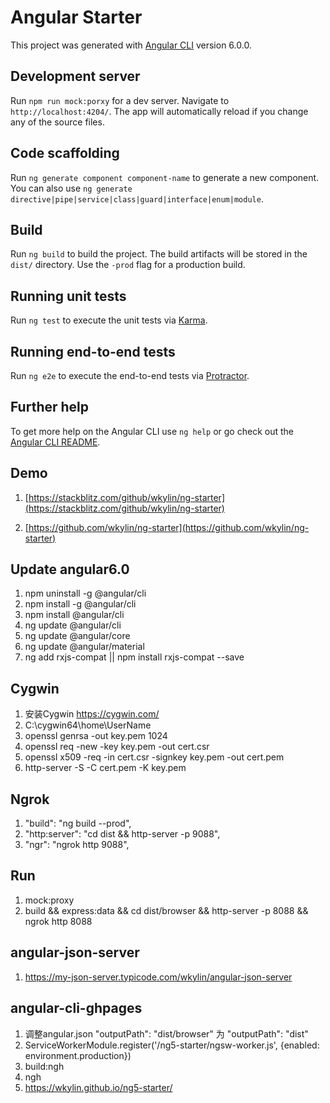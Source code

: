 # Angular Starter

This project was generated with [Angular CLI](https://github.com/angular/angular-cli) version 6.0.0.

## Development server

Run `npm run mock:porxy` for a dev server. Navigate to `http://localhost:4204/`. The app will automatically reload if you change any of the source files.

## Code scaffolding

Run `ng generate component component-name` to generate a new component. You can also use `ng generate directive|pipe|service|class|guard|interface|enum|module`.

## Build 

Run `ng build` to build the project. The build artifacts will be stored in the `dist/` directory. Use the `-prod` flag for a production build.

## Running unit tests

Run `ng test` to execute the unit tests via [Karma](https://karma-runner.github.io).

## Running end-to-end tests

Run `ng e2e` to execute the end-to-end tests via [Protractor](http://www.protractortest.org/).

## Further help

To get more help on the Angular CLI use `ng help` or go check out the [Angular CLI README](https://github.com/angular/angular-cli/blob/master/README.md).


## Demo

1. [https://stackblitz.com/github/wkylin/ng-starter](https://stackblitz.com/github/wkylin/ng-starter)

2. [https://github.com/wkylin/ng-starter](https://github.com/wkylin/ng-starter)

## Update angular6.0

1. npm uninstall -g @angular/cli
2. npm install -g @angular/cli
3. npm install  @angular/cli
4. ng update  @angular/cli
5. ng update @angular/core
6. ng update @angular/material
7. ng add rxjs-compat || npm install rxjs-compat --save

## Cygwin 
1. 安装Cygwin https://cygwin.com/
2. C:\cygwin64\home\UserName
3. openssl genrsa -out key.pem 1024
4. openssl req -new -key key.pem -out cert.csr
5. openssl x509 -req -in cert.csr -signkey key.pem -out cert.pem
6. http-server -S  -C cert.pem -K key.pem

## Ngrok
1. "build": "ng build --prod",
2. "http:server": "cd dist && http-server -p 9088",
3. "ngr": "ngrok http 9088",

## Run 
1. mock:proxy
2. build && express:data && cd dist/browser && http-server -p 8088 && ngrok http 8088

## angular-json-server
1. https://my-json-server.typicode.com/wkylin/angular-json-server


## angular-cli-ghpages
1. 调整angular.json "outputPath": "dist/browser" 为 "outputPath": "dist"
2. ServiceWorkerModule.register('/ng5-starter/ngsw-worker.js', {enabled: environment.production})
3. build:ngh
4. ngh
5. https://wkylin.github.io/ng5-starter/
